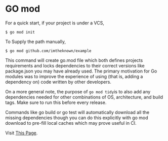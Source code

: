 # GO mod

For a quick start, if your project is under a VCS,

```shell
$ go mod init
```

To Supply the path manually,

```shell
$ go mod github.com/imtheknown/example
```

This command will create go.mod file which both defines projects requirements and locks dependencies to their correct versions like package.json you may have already used.
The primary motivation for Go modules was to improve the experience of using (that is, adding a dependency on) code written by other developers.

On a more general note, the purpose of ``` go mod tidy ```is to also add any dependencies needed for other combinations of OS, architecture, and build tags. Make sure to run this before every release.

Commands like go build or go test will automatically download all the missing dependencies though you can do this explicitly with go mod download to pre-fill local caches which may prove useful in CI.

Visit [This Page](https://medium.com/@adiach3nko/package-management-with-go-modules-the-pragmatic-guide-c831b4eaaf31).
